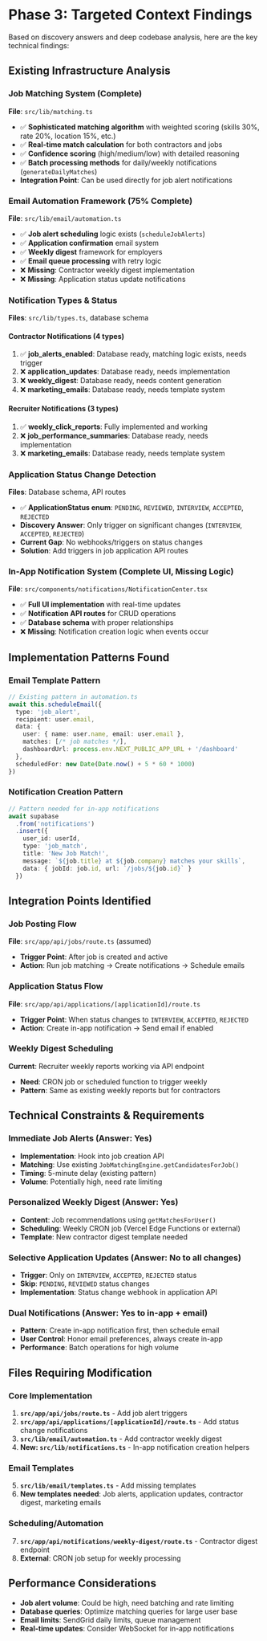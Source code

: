 # Phase 3: Targeted Context Findings

Based on discovery answers and deep codebase analysis, here are the key technical findings:

## Existing Infrastructure Analysis

### Job Matching System (Complete)
**File**: `src/lib/matching.ts`
- ✅ **Sophisticated matching algorithm** with weighted scoring (skills 30%, rate 20%, location 15%, etc.)
- ✅ **Real-time match calculation** for both contractors and jobs
- ✅ **Confidence scoring** (high/medium/low) with detailed reasoning
- ✅ **Batch processing methods** for daily/weekly notifications (`generateDailyMatches`)
- **Integration Point**: Can be used directly for job alert notifications

### Email Automation Framework (75% Complete)
**File**: `src/lib/email/automation.ts`
- ✅ **Job alert scheduling** logic exists (`scheduleJobAlerts`)
- ✅ **Application confirmation** email system
- ✅ **Weekly digest** framework for employers
- ✅ **Email queue processing** with retry logic
- ❌ **Missing**: Contractor weekly digest implementation
- ❌ **Missing**: Application status update notifications

### Notification Types & Status
**Files**: `src/lib/types.ts`, database schema

#### Contractor Notifications (4 types)
1. ✅ **job_alerts_enabled**: Database ready, matching logic exists, needs trigger
2. ❌ **application_updates**: Database ready, needs implementation 
3. ❌ **weekly_digest**: Database ready, needs content generation
4. ❌ **marketing_emails**: Database ready, needs template system

#### Recruiter Notifications (3 types) 
1. ✅ **weekly_click_reports**: Fully implemented and working
2. ❌ **job_performance_summaries**: Database ready, needs implementation
3. ❌ **marketing_emails**: Database ready, needs template system

### Application Status Change Detection
**Files**: Database schema, API routes
- ✅ **ApplicationStatus enum**: `PENDING`, `REVIEWED`, `INTERVIEW`, `ACCEPTED`, `REJECTED`
- **Discovery Answer**: Only trigger on significant changes (`INTERVIEW`, `ACCEPTED`, `REJECTED`)
- **Current Gap**: No webhooks/triggers on status changes
- **Solution**: Add triggers in job application API routes

### In-App Notification System (Complete UI, Missing Logic)
**File**: `src/components/notifications/NotificationCenter.tsx`
- ✅ **Full UI implementation** with real-time updates
- ✅ **Notification API routes** for CRUD operations
- ✅ **Database schema** with proper relationships
- ❌ **Missing**: Notification creation logic when events occur

## Implementation Patterns Found

### Email Template Pattern
```typescript
// Existing pattern in automation.ts
await this.scheduleEmail({
  type: 'job_alert',
  recipient: user.email,
  data: {
    user: { name: user.name, email: user.email },
    matches: [/* job matches */],
    dashboardUrl: process.env.NEXT_PUBLIC_APP_URL + '/dashboard'
  },
  scheduledFor: new Date(Date.now() + 5 * 60 * 1000)
})
```

### Notification Creation Pattern
```typescript
// Pattern needed for in-app notifications
await supabase
  .from('notifications')
  .insert({
    user_id: userId,
    type: 'job_match',
    title: 'New Job Match!',
    message: `${job.title} at ${job.company} matches your skills`,
    data: { jobId: job.id, url: `/jobs/${job.id}` }
  })
```

## Integration Points Identified

### Job Posting Flow
**File**: `src/app/api/jobs/route.ts` (assumed)
- **Trigger Point**: After job is created and active
- **Action**: Run job matching → Create notifications → Schedule emails

### Application Status Flow  
**File**: `src/app/api/applications/[applicationId]/route.ts`
- **Trigger Point**: When status changes to `INTERVIEW`, `ACCEPTED`, `REJECTED`
- **Action**: Create in-app notification → Send email if enabled

### Weekly Digest Scheduling
**Current**: Recruiter weekly reports working via API endpoint
- **Need**: CRON job or scheduled function to trigger weekly
- **Pattern**: Same as existing weekly reports but for contractors

## Technical Constraints & Requirements

### Immediate Job Alerts (Answer: Yes)
- **Implementation**: Hook into job creation API
- **Matching**: Use existing `JobMatchingEngine.getCandidatesForJob()`
- **Timing**: 5-minute delay (existing pattern)
- **Volume**: Potentially high, need rate limiting

### Personalized Weekly Digest (Answer: Yes) 
- **Content**: Job recommendations using `getMatchesForUser()`
- **Scheduling**: Weekly CRON job (Vercel Edge Functions or external)
- **Template**: New contractor digest template needed

### Selective Application Updates (Answer: No to all changes)
- **Trigger**: Only on `INTERVIEW`, `ACCEPTED`, `REJECTED` status
- **Skip**: `PENDING`, `REVIEWED` status changes
- **Implementation**: Status change webhook in application API

### Dual Notifications (Answer: Yes to in-app + email)
- **Pattern**: Create in-app notification first, then schedule email
- **User Control**: Honor email preferences, always create in-app
- **Performance**: Batch operations for high volume

## Files Requiring Modification

### Core Implementation
1. **`src/app/api/jobs/route.ts`** - Add job alert triggers
2. **`src/app/api/applications/[applicationId]/route.ts`** - Add status change notifications
3. **`src/lib/email/automation.ts`** - Add contractor weekly digest
4. **New: `src/lib/notifications.ts`** - In-app notification creation helpers

### Email Templates
5. **`src/lib/email/templates.ts`** - Add missing templates
6. **New templates needed**: Job alerts, application updates, contractor digest, marketing emails

### Scheduling/Automation
7. **`src/app/api/notifications/weekly-digest/route.ts`** - Contractor digest endpoint
8. **External**: CRON job setup for weekly processing

## Performance Considerations
- **Job alert volume**: Could be high, need batching and rate limiting
- **Database queries**: Optimize matching queries for large user base  
- **Email limits**: SendGrid daily limits, queue management
- **Real-time updates**: Consider WebSocket for in-app notifications